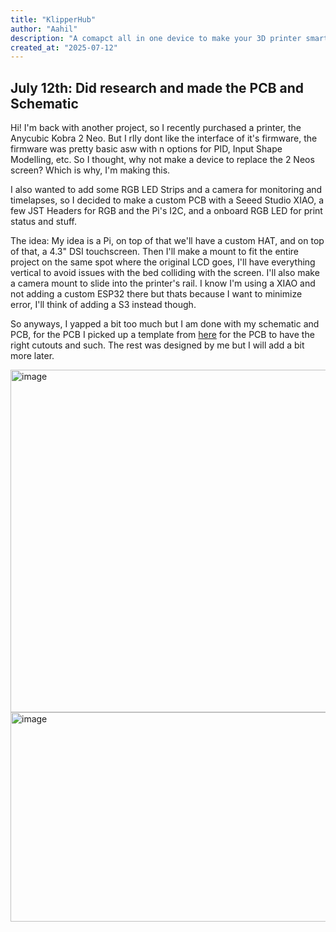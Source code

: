 ```yaml
---
title: "KlipperHub"
author: "Aahil"
description: "A comapct all in one device to make your 3D printer smarter(with klipper)!"
created_at: "2025-07-12"
---
```


## July 12th: Did research and made the PCB and Schematic

Hi! I'm back with another project, so I recently purchased a printer, the Anycubic Kobra 2 Neo. But I rlly dont like the interface of it's firmware, the firmware was pretty basic asw with n options for PID, Input Shape Modelling, etc. So I thought, why not make a device to replace the 2 Neos screen? Which is why, I'm making this.

I also wanted to add some RGB LED Strips and a camera for monitoring and timelapses, so I decided to make a custom PCB with a Seeed Studio XIAO, a few JST Headers for RGB and the Pi's I2C, and a onboard RGB LED for print status and stuff.

The idea:
My idea is a Pi, on top of that we'll have a custom HAT, and on top of that, a 4.3" DSI touchscreen. Then I'll make a mount to fit the entire project on the same spot where the original LCD goes, I'll have everything vertical to avoid issues with the bed colliding with the screen. I'll also make a camera mount to slide into the printer's rail. I know I'm using a XIAO and not adding a custom ESP32 there but thats because I want to minimize error, I'll think of adding a S3 instead though.

So anyways, I yapped a bit too much but I am done with my schematic and PCB, for the PCB I picked up a template from [here](https://github.com/MisterHW/RPi5-HATplus) for the PCB to have the right cutouts and such. The rest was designed by me but I will add a bit more later.

<img width="714" height="548" alt="image" src="https://github.com/user-attachments/assets/78fdb53d-0bb9-490b-bc98-225cf51f3882" />
<img width="965" height="335" alt="image" src="https://github.com/user-attachments/assets/0ac0b3f4-c112-46a0-8b90-9ba5b4ec1732" />
